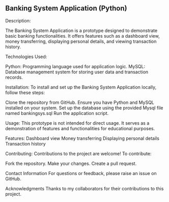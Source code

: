 ## **Banking System Application (Python)**

Description:

The Banking System Application is a prototype designed to demonstrate basic banking functionalities. It offers features such as a dashboard view, money transferring, displaying personal details, and viewing transaction history.

Technologies Used:

Python: Programming language used for application logic.
MySQL: Database management system for storing user data and transaction records.

Installation:
To install and set up the Banking System Application locally, follow these steps:

Clone the repository from GitHub.
Ensure you have Python and MySQL installed on your system.
Set up the database using the provided Mysql file named bankingsys.sql
Run the application script.

Usage:
This prototype is not intended for direct usage. It serves as a demonstration of features and functionalities for educational purposes.

Features:
Dashboard view
Money transferring
Displaying personal details
Transaction history


Contributing:
Contributions to the project are welcome! To contribute:

Fork the repository.
Make your changes.
Create a pull request.

Contact Information
For questions or feedback, please raise an issue on GitHub.

Acknowledgments
Thanks to my collaborators for their contributions to this project.

